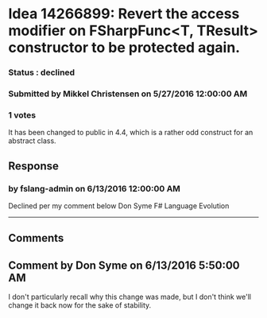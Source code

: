 # Idea 14266899: Revert the access modifier on FSharpFunc<T, TResult> constructor to be protected again. #

### Status : declined

### Submitted by Mikkel Christensen on 5/27/2016 12:00:00 AM

### 1 votes

It has been changed to public in 4.4, which is a rather odd construct for an abstract class.



## Response 
### by fslang-admin on 6/13/2016 12:00:00 AM

Declined per my comment below
Don Syme
F# Language Evolution

------------------------
## Comments


## Comment by Don Syme on 6/13/2016 5:50:00 AM
I don't particularly recall why this change was made, but I don't think we'll change it back now for the sake of stability.

